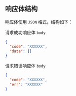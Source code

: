 ## 响应体结构

响应体使用 `JSON` 格式，结构如下：

请求成功响应体 `body`

```json
{
  "code": "XXXXXX",
  "data": {}
}
```

请求错误响应体 `body`

```json
{
  "code": "XXXXXX",
  "err": "XXXXXX"
}
```
